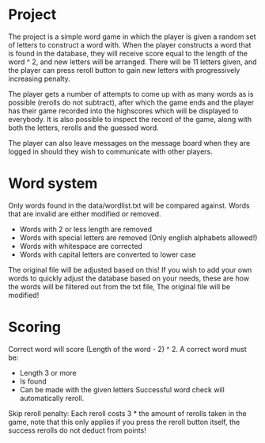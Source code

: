 # Project

The project is a simple word game in which the player is given a random set of letters to construct a word with. When the player constructs a word that is found in the database, they will receive score equal to the length of the word ^ 2, and new letters will be arranged. There will be 11 letters given, and the player can press reroll button to gain new letters with progressively increasing penalty.

The player gets a number of attempts to come up with as many words as is possible (rerolls do not subtract), after which the game ends and the player has their game recorded into the highscores which will be displayed to everybody. It is also possible to inspect the record of the game, along with both the letters, rerolls and the guessed word.

The player can also leave messages on the message board when they are logged in should they wish to communicate with other players.

# Word system

Only words found in the data/wordlist.txt will be compared against. Words that are invalid are either modified or removed.

- Words with 2 or less length are removed
- Words with special letters are removed (Only english alphabets allowed!)
- Words with whitespace are corrected
- Words with capital letters are converted to lower case

The original file will be adjusted based on this! If you wish to add your own words to quickly adjust the database based on your needs, these are how the words will be filtered out from the txt file, The original file will be modified!

# Scoring

Correct word will score (Length of the word - 2) ^ 2. A correct word must be:
- Length 3 or more
- Is found
- Can be made with the given letters
Successful word check will automatically reroll.

Skip reroll penalty: Each reroll costs 3 * the amount of rerolls taken in the game, note that this only applies if you press the reroll button itself, the success rerolls do not deduct from points!
